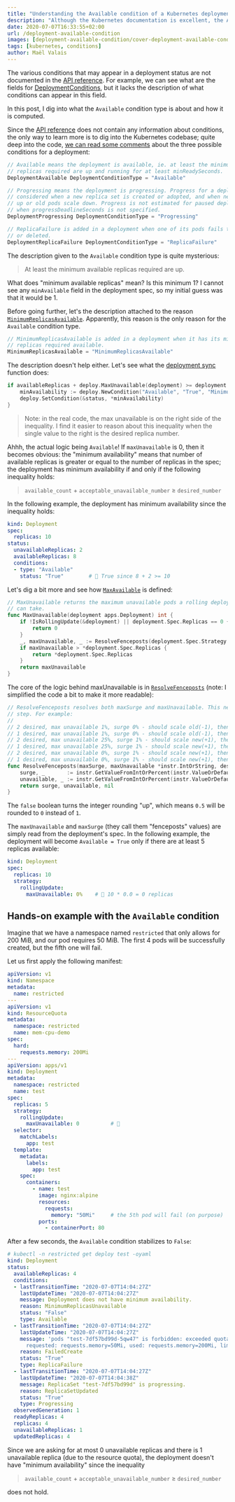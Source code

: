 ```yaml
---
title: "Understanding the Available condition of a Kubernetes deployment"
description: "Although the Kubernetes documentation is excellent, the API reference does not document the conditions that can be found in a deployment's status. The Available condition has always eluded me!"
date: 2020-07-07T16:33:55+02:00
url: /deployment-available-condition
images: [deployment-available-condition/cover-deployment-available-condition.png]
tags: [kubernetes, conditions]
author: Maël Valais
---
```


The various conditions that may appear in a deployment status are not
documented in the [API reference][api-ref]. For example, we can see what are the
fields for [DeploymentConditions][deploy-cond-doc], but it lacks the
description of what conditions can appear in this field.

In this post, I dig into what the `Available` condition type is about and
how it is computed.

Since the [API reference][api-ref] does not contain any information about
conditions, the only way to learn more is to dig into the Kubernetes
codebase; quite deep into the code, [we can read some
comments][deploy-cond-code] about the three possible conditions for a
deployment:

```go
// Available means the deployment is available, ie. at least the minimum available
// replicas required are up and running for at least minReadySeconds.
DeploymentAvailable DeploymentConditionType = "Available"

// Progressing means the deployment is progressing. Progress for a deployment is
// considered when a new replica set is created or adopted, and when new pods scale
// up or old pods scale down. Progress is not estimated for paused deployments or
// when progressDeadlineSeconds is not specified.
DeploymentProgressing DeploymentConditionType = "Progressing"

// ReplicaFailure is added in a deployment when one of its pods fails to be created
// or deleted.
DeploymentReplicaFailure DeploymentConditionType = "ReplicaFailure"
```

The description given to the `Available` condition type is quite
mysterious:

> At least the minimum available replicas required are up.

What does "minimum available replicas" mean? Is this minimum 1? I cannot
see any `minAvailable` field in the deployment spec, so my initial guess
was that it would be 1.

Before going further, let's the description attached to the reason
[`MinimumReplicasAvailable`][reason-min-avail]. Apparently, this reason is
the only reason for the `Available` condition type.

```go
// MinimumReplicasAvailable is added in a deployment when it has its minimum
// replicas required available.
MinimumReplicasAvailable = "MinimumReplicasAvailable"
```

The description doesn't help either. Let's see what the [deployment
sync][deploy-sync] function does:

```go
if availableReplicas + deploy.MaxUnavailable(deployment) >= deployment.Spec.Replicas {
    minAvailability := deploy.NewCondition("Available", "True", "MinimumReplicasAvailable", "Deployment has minimum availability.")
    deploy.SetCondition(&status, *minAvailability)
}
```

> Note: in the real code, the max unavailable is on the right side of the
> inequality. I find it easier to reason about this inequality when the
> single value to the right is the desired replica number.

Ahhh, the actual logic being `Available`! If `maxUnavailable` is 0, then it
becomes obvious: the "minimum availability" means that number of available
replicas is greater or equal to the number of replicas in the spec; the
deployment has minimum availability if and only if the following inequality
holds:

> `available_count` + `acceptable_unavailable_number` ≥ `desired_number`

In the following example, the deployment has minimum availability since the
inequality holds:

```yaml
kind: Deployment
spec:
  replicas: 10
status:
  unavailableReplicas: 2
  availableReplicas: 8
  conditions:
  - type: "Available"
    status: "True"        # 🔰 True since 8 + 2 >= 10
```

Let's dig a bit more and see how [`MaxAvailable`][deploy-max-unavail] is
defined:

```go
// MaxUnavailable returns the maximum unavailable pods a rolling deployment
// can take.
func MaxUnavailable(deployment apps.Deployment) int {
    if !IsRollingUpdate(&deployment) || deployment.Spec.Replicas == 0 {
        return 0
    }
    _, maxUnavailable, _ := ResolveFenceposts(deployment.Spec.Strategy.RollingUpdate.MaxSurge, deployment.Spec.Strategy.RollingUpdate.MaxUnavailable, *(deployment.Spec.Replicas))
    if maxUnavailable > *deployment.Spec.Replicas {
        return *deployment.Spec.Replicas
    }
    return maxUnavailable
}
```

The core of the logic behind maxUnavailable is in
[`ResolveFenceposts`][deploy-fenceposts] (note: I simplified the code a bit
to make it more readable):

```go
// ResolveFenceposts resolves both maxSurge and maxUnavailable. This needs to happen in one
// step. For example:
//
// 2 desired, max unavailable 1%, surge 0% - should scale old(-1), then new(+1), then old(-1), then new(+1)
// 1 desired, max unavailable 1%, surge 0% - should scale old(-1), then new(+1)
// 2 desired, max unavailable 25%, surge 1% - should scale new(+1), then old(-1), then new(+1), then old(-1)
// 1 desired, max unavailable 25%, surge 1% - should scale new(+1), then old(-1)
// 2 desired, max unavailable 0%, surge 1% - should scale new(+1), then old(-1), then new(+1), then old(-1)
// 1 desired, max unavailable 0%, surge 1% - should scale new(+1), then old(-1)
func ResolveFenceposts(maxSurge, maxUnavailable *instr.IntOrString, desired int) (int, int, error) {
    surge, _       := instr.GetValueFromIntOrPercent(instr.ValueOrDefault(maxSurge, instr.FromInt(0)), desired, true)
    unavailable, _ := instr.GetValueFromIntOrPercent(instr.ValueOrDefault(maxUnavailable, instr.FromInt(0)), desired, false)
    return surge, unavailable, nil
}
```


The `false` boolean turns the integer rounding "up", which means `0.5` will
be rounded to `0` instead of `1`.

The `maxUnavailable` and `maxSurge` (they call them "fenceposts" values)
are simply read from the deployment's spec. In the following example, the
deployment will become `Available = True` only if there are at least 5
replicas available:

```yaml
kind: Deployment
spec:
  replicas: 10
  strategy:
    rollingUpdate:
      maxUnavailable: 0%    # 🔰 10 * 0.0 = 0 replicas
```

[GetValueFromIntOrPercent]: https://godoc.org/k8s.io/apimachinery/pkg/util/intstr#GetValueFromIntOrPercent
[api-ref]: https://kubernetes.io/docs/reference/generated/kubernetes-api/v1.18/
[deploy-cond-doc]: https://kubernetes.io/docs/reference/generated/kubernetes-api/v1.18/#deploymentcondition-v1-apps
[deploy-cond-code]: https://github.com/kubernetes/kubernetes/blob/3615291/pkg/apis/apps/types.go#L461-L473
[reason-min-avail]: https://github.com/kubernetes/kubernetes/blob/3615291/pkg/controller/deployment/util/deployment_util.go#L96-L97
[deploy-sync]: https://github.com/kubernetes/kubernetes/blob/3615291/pkg/controller/deployment/sync.go#L513-L516
[deploy-max-unavail]: https://github.com/kubernetes/kubernetes/blob/3615291/pkg/controller/deployment/util/deployment_util.go#L434-L445
[deploy-fenceposts]: https://github.com/kubernetes/kubernetes/blob/3615291/pkg/controller/deployment/util/deployment_util.go#L874-L902

## Hands-on example with the `Available` condition

Imagine that we have a namespace named `restricted` that only allows for
200 MiB, and our pod requires 50 MiB. The first 4 pods will be successfully
created, but the fifth one will fail.

Let us first apply the following manifest:

```yaml
apiVersion: v1
kind: Namespace
metadata:
  name: restricted
---
apiVersion: v1
kind: ResourceQuota
metadata:
  namespace: restricted
  name: mem-cpu-demo
spec:
  hard:
    requests.memory: 200Mi
---
apiVersion: apps/v1
kind: Deployment
metadata:
  namespace: restricted
  name: test
spec:
  replicas: 5
  strategy:
    rollingUpdate:
      maxUnavailable: 0          # 🔰
  selector:
    matchLabels:
      app: test
  template:
    metadata:
      labels:
        app: test
    spec:
      containers:
        - name: test
          image: nginx:alpine
          resources:
            requests:
              memory: "50Mi"     # the 5th pod will fail (on purpose)
          ports:
            - containerPort: 80
```

After a few seconds, the `Available` condition stabilizes to `False`:

```yaml
# kubectl -n restricted get deploy test -oyaml
kind: Deployment
status:
  availableReplicas: 4
  conditions:
  - lastTransitionTime: "2020-07-07T14:04:27Z"
    lastUpdateTime: "2020-07-07T14:04:27Z"
    message: Deployment does not have minimum availability.
    reason: MinimumReplicasUnavailable
    status: "False"
    type: Available
  - lastTransitionTime: "2020-07-07T14:04:27Z"
    lastUpdateTime: "2020-07-07T14:04:27Z"
    message: 'pods "test-7df57bd99d-5qw47" is forbidden: exceeded quota: mem-cpu-demo,
      requested: requests.memory=50Mi, used: requests.memory=200Mi, limited: requests.memory=200Mi'
    reason: FailedCreate
    status: "True"
    type: ReplicaFailure
  - lastTransitionTime: "2020-07-07T14:04:27Z"
    lastUpdateTime: "2020-07-07T14:04:38Z"
    message: ReplicaSet "test-7df57bd99d" is progressing.
    reason: ReplicaSetUpdated
    status: "True"
    type: Progressing
  observedGeneration: 1
  readyReplicas: 4
  replicas: 4
  unavailableReplicas: 1
  updatedReplicas: 4
```

Since we are asking for at most 0 unavailable replicas and there is 1
unavailable replica (due to the resource quota), the deployment doesn't
have "minimum availability" since the inequality

> `available_count` + `acceptable_unavailable_number` ≥ `desired_number`

does not hold.
